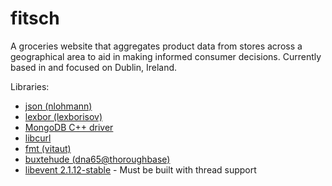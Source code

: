 # fitsch

A groceries website that aggregates product data from stores across a geographical area to aid in making informed consumer decisions.
Currently based in and focused on Dublin, Ireland.

Libraries:
- [json (nlohmann)](https://github.com/nlohmann/json)
- [lexbor (lexborisov)](https://github.com/lexbor/lexbor)
- [MongoDB C++ driver](https://github.com/mongodb/mongo-cxx-driver)
- [libcurl](https://curl.se/download.html)
- [fmt (vitaut)](https://github.com/fmtlib/fmt)
- [buxtehude (dna65@thoroughbase)](https://github.com/thoroughbase/buxtehude)
- [libevent 2.1.12-stable](https://libevent.org/) - Must be built with thread support
